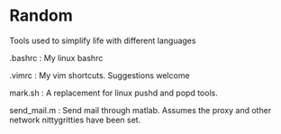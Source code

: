 Random
======

Tools used to simplify life with different languages


.bashrc     : My linux bashrc

.vimrc      : My vim shortcuts. Suggestions welcome

mark.sh     : A replacement for linux pushd and popd tools. 

send_mail.m : Send mail through matlab. Assumes the proxy and other network nittygritties have been set.

